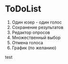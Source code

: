 # ToDoList

1. Один юзер - один голос
2. Сохранение результатов
3. Редактор опросов
4. Множественный выбор
5. Отмена голоса
6. График (по желанию)

test